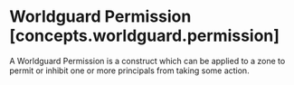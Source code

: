 # Worldguard Permission [concepts.worldguard.permission]

A Worldguard Permission is a construct which can be applied to a zone to permit or inhibit one or more principals from taking some action. 